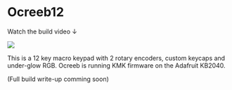 # Ocreeb12

Watch the build video ↓

[<img src="../Images/001.png">](https://youtu.be/P_oSLBZABGA)

This is a 12 key macro keypad with 2 rotary encoders, custom keycaps and under-glow RGB. 
Ocreeb is running KMK firmware on the Adafruit KB2040.

(Full build write-up comming soon) 
